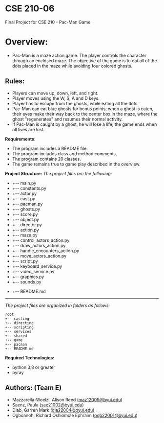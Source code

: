 # CSE 210-06
Final Project for CSE 210 - Pac-Man Game


# **Overview:**

- Pac-Man is a maze action game. The player controls the character through an enclosed maze. The objective of the game is to eat all of the dots placed in the maze while avoiding four colored ghosts.

## **Rules:**

- Players can move up, down, left, and right. 
- Player moves using the W, S, A and D keys. 
- Player has to escape from the ghosts, while eating all the dots.
- Pac-Man can eat blue ghosts for bonus points; when a ghost is eaten, their eyes make their way back to the center box in the maze, where the ghost "regenerates" and resumes their normal activity.
- If Pac-Man is caught by a ghost, he will lose a life; the game ends when all lives are lost.

**Requirements:**

- The program includes a README file.
- The program includes class and method comments.  
- The program contains 20 classes.
- The game remains true to game play described in the overview.

**Project Structure:**
_The project files are the following:_

- +-- main.py 
- +-- constants.py
- +-- actor.py 
- +-- cast.py 
- +-- pacman.py
- +-- ghosts.py
- +-- score.py 
- +-- object.py 
- +-- director.py 
- +-- action.py
- +-- maze.py
- +-- control_actors_action.py 
- +-- draw_actors_action.py 
- +-- handle_encounters_action.py 
- +-- move_actors_action.py
- +-- script.py 
- +-- keyboard_service.py
- +-- video_service.py
- +-- graphics.py
- +-- sounds.py
<!-- - +-- point.py
- +-- color.py -->
- +-- README.md

---

_The project files are organized in folders as follows:_

```
root                                                         
+-- casting
+-- directing
+-- scripting 
+-- services 
+-- shared
+-- game
+-- pacman                      
+-- README.md                       
```

**Required Technologies:**

- python 3.8 or greater
- pyray

## **Authors: (Team E)**

- Mazzarella-Woelzl, Alison Reed (maz12005@byui.edu)
- Saenz, Paula (sae21002@byui.edu)
- Diab, Garren Mark (dia22004@byui.edu)
- Ogboanoh, Richard Oshiomole Ephraim (ogb22001@byui.edu)